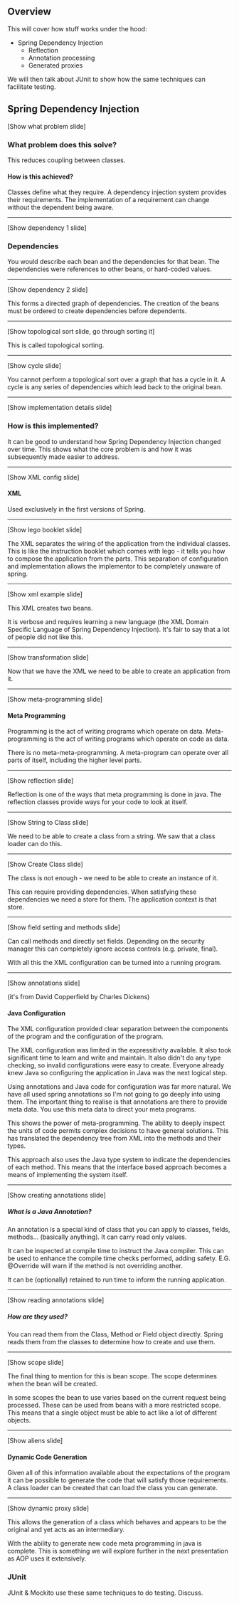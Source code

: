 Overview
--------

This will cover how stuff works under the hood:
- Spring Dependency Injection
    - Reflection
    - Annotation processing
    - Generated proxies

We will then talk about JUnit to show how the same techniques can facilitate testing.

Spring Dependency Injection
---------------------------

[Show what problem slide]

### What problem does this solve?

This reduces coupling between classes.

#### How is this achieved?

Classes define what they require.
A dependency injection system provides their requirements.
The implementation of a requirement can change without the dependent being aware.

---

[Show dependency 1 slide]

### Dependencies

You would describe each bean and the dependencies for that bean.
The dependencies were references to other beans, or hard-coded values.

---

[Show dependency 2 slide]

This forms a directed graph of dependencies.
The creation of the beans must be ordered to create dependencies before dependents.

---

[Show topological sort slide, go through sorting it]

This is called topological sorting.

---

[Show cycle slide]

You cannot perform a topological sort over a graph that has a cycle in it.
A cycle is any series of dependencies which lead back to the original bean.

---

[Show implementation details slide]

### How is this implemented?

It can be good to understand how Spring Dependency Injection changed over time.
This shows what the core problem is and how it was subsequently made easier to address.

---

[Show XML config slide]

#### XML

Used exclusively in the first versions of Spring.

---

[Show lego booklet slide]

The XML separates the wiring of the application from the individual classes.
This is like the instruction booklet which comes with lego - it tells you how to compose the application from the parts.
This separation of configuration and implementation allows the implementor to be completely unaware of spring.

---

[Show xml example slide]

This XML creates two beans.

It is verbose and requires learning a new language (the XML Domain Specific Language of Spring Dependency Injection).
It's fair to say that a lot of people did not like this.

---

[Show transformation slide]

Now that we have the XML we need to be able to create an application from it.

---

[Show meta-programming slide]

#### Meta Programming

Programming is the act of writing programs which operate on data.
Meta-programming is the act of writing programs which operate on code as data.

There is no meta-meta-programming.
A meta-program can operate over all parts of itself, including the higher level parts.

---

[Show reflection slide]

Reflection is one of the ways that meta programming is done in java.
The reflection classes provide ways for your code to look at itself.

---

[Show String to Class slide]

We need to be able to create a class from a string.
We saw that a class loader can do this.

---

[Show Create Class slide]

The class is not enough - we need to be able to create an instance of it.

This can require providing dependencies.
When satisfying these dependencies we need a store for them.
The application context is that store.

---

[Show field setting and methods slide]

Can call methods and directly set fields.
Depending on the security manager this can completely ignore access controls (e.g. private, final).

With all this the XML configuration can be turned into a running program.

---

[Show annotations slide]

(it's from David Copperfield by Charles Dickens)

#### Java Configuration

The XML configuration provided clear separation between the components of the program and the configuration of the program.

The XML configuration was limited in the expressitivity available.
It also took significant time to learn and write and maintain.
It also didn't do any type checking, so invalid configurations were easy to create.
Everyone already knew Java so configuring the application in Java was the next logical step.

Using annotations and Java code for configuration was far more natural.
We have all used spring annotations so I'm not going to go deeply into using them.
The important thing to realise is that annotations are there to provide meta data.
You use this meta data to direct your meta programs.

This shows the power of meta-programming.
The ability to deeply inspect the units of code permits complex decisions to have general solutions.
This has translated the dependency tree from XML into the methods and their types.

This approach also uses the Java type system to indicate the dependencies of each method.
This means that the interface based approach becomes a means of implementing the system itself.

---

[Show creating annotations slide]

##### What is a Java Annotation?

An annotation is a special kind of class that you can apply to classes, fields, methods... (basically anything).
It can carry read only values.

It can be inspected at compile time to instruct the Java compiler.
This can be used to enhance the compile time checks performed, adding safety.
E.G. @Override will warn if the method is not overriding another.

It can be (optionally) retained to run time to inform the running application.

---

[Show reading annotations slide]

##### How are they used?

You can read them from the Class, Method or Field object directly.
Spring reads them from the classes to determine how to create and use them.

---

[Show scope slide]

The final thing to mention for this is bean scope.
The scope determines when the bean will be created.

In some scopes the bean to use varies based on the current request being processed.
These can be used from beans with a more restricted scope.
This means that a single object must be able to act like a lot of different objects.

---

[Show aliens slide]

#### Dynamic Code Generation

Given all of this information available about the expectations of the program it can be possible to generate the code that will satisfy those requirements.
A class loader can be created that can load the class you can generate.

---

[Show dynamic proxy slide]

This allows the generation of a class which behaves and appears to be the original and yet acts as an intermediary.

With the ability to generate new code meta programming in java is complete.
This is something we will explore further in the next presentation as AOP uses it extensively.

### JUnit

JUnit & Mockito use these same techniques to do testing.
Discuss.
